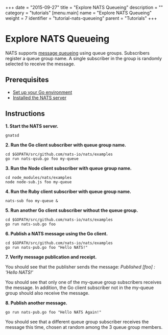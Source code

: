 +++
date = "2015-09-27"
title = "Explore NATS Queueing"
description = ""
category = "tutorials"
[menu.main]
  name = "Explore NATS Queueing"
  weight = 7
  identifier = "tutorial-nats-queueing"
  parent = "Tutorials"
+++

# Explore NATS Queueing

NATS supports [message queueing](/documentation/concepts/nats-queueing/) using queue groups. Subscribers register a queue group name. A single subscriber in the group is randomly selected to receive the message.

## Prerequisites

- [Set up your Go environment](/documentation/tutorials/go-install/)
- [Installed the NATS server](/documentation/tutorials/gnatsd-install/)

## Instructions

**1. Start the NATS server.**

```
gnatsd
```

**2. Run the Go client subscriber with queue group name.**

```
cd $GOPATH/src/github.com/nats-io/nats/examples
go run nats-qsub.go foo my-queue
```

**3. Run the Node client subscriber with queue group name.**

```
cd node_modules/nats/examples
node node-sub.js foo my-queue
```

**4. Run the Ruby client subscriber with queue group name.**

```
nats-sub foo my-queue &
```

**5. Run another Go client subscriber **without** the queue group.**

```
cd $GOPATH/src/github.com/nats-io/nats/examples
go run nats-sub.go foo
```

**6. Publish a NATS message using the Go client.**

```
cd $GOPATH/src/github.com/nats-io/nats/examples
go run nats-pub.go foo "Hello NATS!"
```

**7. Verify message publication and receipt.**

You should see that the publisher sends the message: *Published [foo] : 'Hello NATS!'*

You should see that only one of the my-queue group subscribers receives the message. In addition, the Go client subscriber not in the my-queue group should also receive the message.

**8. Publish another message.**

```
go run nats-pub.go foo "Hello NATS Again!"
```

You should see that a different queue group subscriber receives the message this time, chosen at random among the 3 queue group members.

